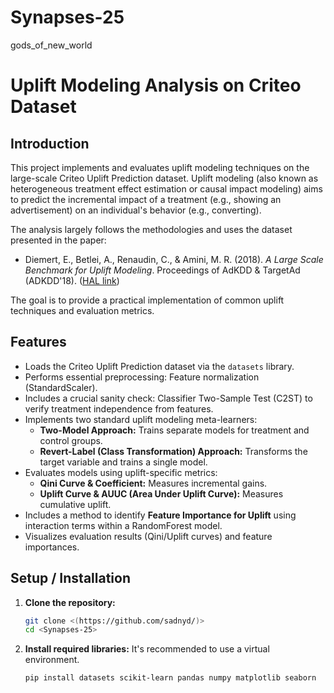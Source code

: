 # Synapses-25
gods_of_new_world
# Uplift Modeling Analysis on Criteo Dataset

## Introduction

This project implements and evaluates uplift modeling techniques on the large-scale Criteo Uplift Prediction dataset. Uplift modeling (also known as heterogeneous treatment effect estimation or causal impact modeling) aims to predict the incremental impact of a treatment (e.g., showing an advertisement) on an individual's behavior (e.g., converting).

The analysis largely follows the methodologies and uses the dataset presented in the paper:

* Diemert, E., Betlei, A., Renaudin, C., & Amini, M. R. (2018). *A Large Scale Benchmark for Uplift Modeling*. Proceedings of AdKDD & TargetAd (ADKDD'18). ([HAL link](https://hal.science/hal-02515860v1))

The goal is to provide a practical implementation of common uplift techniques and evaluation metrics.

## Features

* Loads the Criteo Uplift Prediction dataset via the `datasets` library.
* Performs essential preprocessing: Feature normalization (StandardScaler).
* Includes a crucial sanity check: Classifier Two-Sample Test (C2ST) to verify treatment independence from features.
* Implements two standard uplift modeling meta-learners:
    * **Two-Model Approach:** Trains separate models for treatment and control groups.
    * **Revert-Label (Class Transformation) Approach:** Transforms the target variable and trains a single model.
* Evaluates models using uplift-specific metrics:
    * **Qini Curve & Coefficient:** Measures incremental gains.
    * **Uplift Curve & AUUC (Area Under Uplift Curve):** Measures cumulative uplift.
* Includes a method to identify **Feature Importance for Uplift** using interaction terms within a RandomForest model.
* Visualizes evaluation results (Qini/Uplift curves) and feature importances.

## Setup / Installation

1.  **Clone the repository:**
    ```bash
    git clone <(https://github.com/sadnyd/)>
    cd <Synapses-25>
    ```

2.  **Install required libraries:**
    It's recommended to use a virtual environment.
    ```bash
    pip install datasets scikit-learn pandas numpy matplotlib seaborn
    ```


